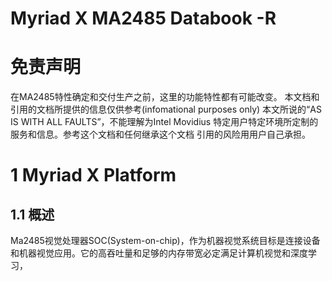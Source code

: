 # Myriad X MA2485 Databook -R 
 
# 免责声明
在MA2485特性确定和交付生产之前，这里的功能特性都有可能改变。
本文档和引用的文档所提供的信息仅供参考(infomational purposes only) 
本文所说的“AS IS WITH ALL FAULTS”，不能理解为Intel Movidius 
特定用户特定环境所定制的服务和信息。参考这个文档和任何继承这个文档
引用的风险用用户自己承担。


# 1 Myriad X Platform 
## 1.1 概述
Ma2485视觉处理器SOC(System-on-chip)，作为机器视觉系统目标是连接设备和机器视觉应用。它的高吞吐量和足够的内存带宽必定满足计算机视觉和深度学习，

